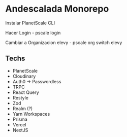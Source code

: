 # Andescalada Monorepo

Instalar PlanetScale CLI

Hacer Login - pscale login

Cambiar a Organizacion elevy - pscale org switch elevy

## Techs

- PlanetScale
- Cloudinary
- Auth0 -> Passwordless
- TRPC 
- React Query
- Restyle 
- Zod 
- Realm (?)
- Yarn Workspaces
- Prisma
- Vercel
- NextJS